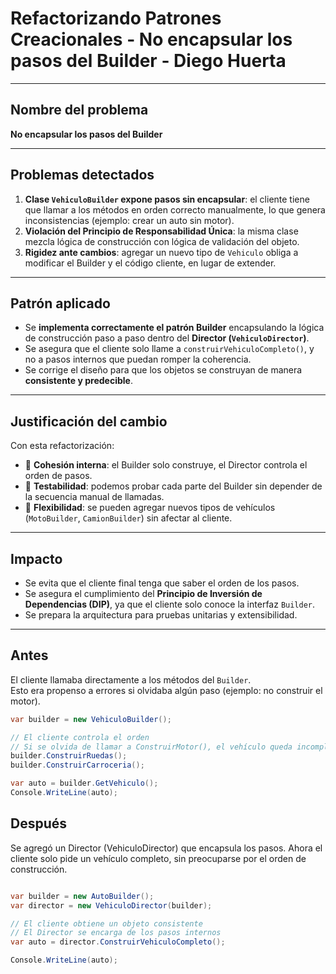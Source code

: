 # Refactorizando Patrones Creacionales - No encapsular los pasos del Builder - Diego Huerta

---

## Nombre del problema
**No encapsular los pasos del Builder**

---

##  Problemas detectados
1. **Clase `VehiculoBuilder` expone pasos sin encapsular**: el cliente tiene que llamar a los métodos en orden correcto manualmente, lo que genera inconsistencias (ejemplo: crear un auto sin motor).  
2. **Violación del Principio de Responsabilidad Única**: la misma clase mezcla lógica de construcción con lógica de validación del objeto.  
3. **Rigidez ante cambios**: agregar un nuevo tipo de `Vehiculo` obliga a modificar el Builder y el código cliente, en lugar de extender.  

---

##  Patrón aplicado
- Se **implementa correctamente el patrón Builder** encapsulando la lógica de construcción paso a paso dentro del **Director (`VehiculoDirector`)**.  
- Se asegura que el cliente solo llame a `construirVehiculoCompleto()`, y no a pasos internos que puedan romper la coherencia.  
- Se corrige el diseño para que los objetos se construyan de manera **consistente y predecible**.  

---

##  Justificación del cambio
Con esta refactorización:  

- 🔹 **Cohesión interna**: el Builder solo construye, el Director controla el orden de pasos.  
- 🔹 **Testabilidad**: podemos probar cada parte del Builder sin depender de la secuencia manual de llamadas.  
- 🔹 **Flexibilidad**: se pueden agregar nuevos tipos de vehículos (`MotoBuilder`, `CamionBuilder`) sin afectar al cliente.  

---

##  Impacto
- Se evita que el cliente final tenga que saber el orden de los pasos.  
- Se asegura el cumplimiento del **Principio de Inversión de Dependencias (DIP)**, ya que el cliente solo conoce la interfaz `Builder`.  
- Se prepara la arquitectura para pruebas unitarias y extensibilidad.  

---
##  Antes
El cliente llamaba directamente a los métodos del `Builder`.  
Esto era propenso a errores si olvidaba algún paso (ejemplo: no construir el motor).

```csharp
var builder = new VehiculoBuilder();

// El cliente controla el orden 
// Si se olvida de llamar a ConstruirMotor(), el vehículo queda incompleto
builder.ConstruirRuedas();
builder.ConstruirCarroceria();

var auto = builder.GetVehiculo();
Console.WriteLine(auto);
```
##  Después

Se agregó un Director (VehiculoDirector) que encapsula los pasos.
Ahora el cliente solo pide un vehículo completo, sin preocuparse por el orden de construcción.
```csharp

var builder = new AutoBuilder();
var director = new VehiculoDirector(builder);

// El cliente obtiene un objeto consistente 
// El Director se encarga de los pasos internos
var auto = director.ConstruirVehiculoCompleto();

Console.WriteLine(auto);
```
